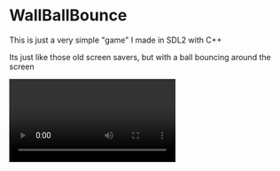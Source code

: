 # WallBallBounce
This is just a very simple "game" I made in SDL2 with C++

Its just like those old screen savers, but with a ball bouncing around the screen

![Showcase](GitAssets/Showcase.mp4)
